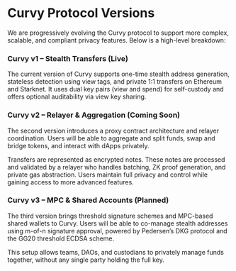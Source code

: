 # Curvy Protocol Versions

We are progressively evolving the Curvy protocol to support more complex, scalable, and compliant privacy features. Below is a high-level breakdown:

### Curvy v1 – Stealth Transfers (Live)

The current version of Curvy supports one-time stealth address generation, stateless detection using view tags, and private 1:1 transfers on Ethereum and Starknet. It uses dual key pairs (view and spend) for self-custody and offers optional auditability via view key sharing.

### Curvy v2 – Relayer & Aggregation (Coming Soon)

The second version introduces a proxy contract architecture and relayer coordination. Users will be able to aggregate and split funds, swap and bridge tokens, and interact with dApps privately.

Transfers are represented as encrypted notes. These notes are processed and validated by a relayer who handles batching, ZK proof generation, and private gas abstraction. Users maintain full privacy and control while gaining access to more advanced features.

### Curvy v3 – MPC & Shared Accounts (Planned)

The third version brings threshold signature schemes and MPC-based shared wallets to Curvy. Users will be able to co-manage stealth addresses using m-of-n signature approval, powered by Pedersen’s DKG protocol and the GG20 threshold ECDSA scheme.

This setup allows teams, DAOs, and custodians to privately manage funds together, without any single party holding the full key.
